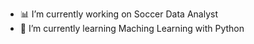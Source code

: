 <!--
**Ivan-Cepeda/Ivan-Cepeda** is a ✨ _special_ ✨ repository because its `README.md` (this file) appears on your GitHub profile. -->

- 📊 I’m currently working on Soccer Data Analyst
- 🧠 I’m currently learning Maching Learning with Python

